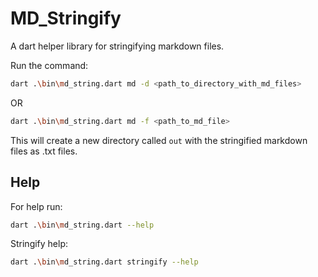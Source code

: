 # MD_Stringify

A dart helper library for stringifying markdown files.

Run the command:

```bash
dart .\bin\md_string.dart md -d <path_to_directory_with_md_files>
```

OR

```bash
dart .\bin\md_string.dart md -f <path_to_md_file>
```

This will create a new directory called `out` with the stringified markdown files as .txt files.

## Help

For help run:

```bash
dart .\bin\md_string.dart --help
```

Stringify help:

```bash
dart .\bin\md_string.dart stringify --help
```
